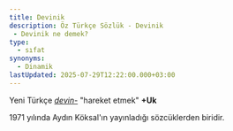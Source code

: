 ```yaml
---
title: Devinik
description: Öz Türkçe Sözlük - Devinik 
 - Devinik ne demek?
type:
  - sıfat
synonyms:
  - Dinamik
lastUpdated: 2025-07-29T12:22:00.000+03:00
---
```

Yeni Türkçe [_devin-_](/sozluk/devinmek) "hareket etmek" **+Uk**

1971 yılında Aydın Köksal'ın yayınladığı sözcüklerden biridir.

